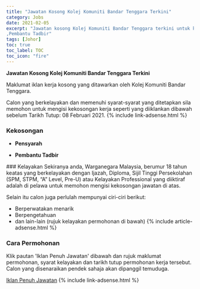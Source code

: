 ```yaml
---
title: "Jawatan Kosong Kolej Komuniti Bandar Tenggara Terkini" 
category: Jobs 
date: 2021-02-05 
excerpt: "Jawatan kosong Kolej Komuniti Bandar Tenggara terkini untuk kekosongan Pensyarah 
,Pembantu Tadbir" 
tags: [Johor] 
toc: true 
toc_label: TOC 
toc_icon: "fire" 
--- 
```


**Jawatan Kosong Kolej Komuniti Bandar Tenggara Terkini**

Maklumat iklan kerja kosong yang ditawarkan oleh Kolej Komuniti Bandar Tenggara. 

Calon yang berkelayakan dan memenuhi syarat-syarat yang ditetapkan sila memohon untuk mengisi kekosongan kerja seperti yang diiklankan dibawah sebelum Tarikh Tutup: 08 Februari 2021. 
{% include link-adsense.html %} 
### Kekosongan 
<ul>
<li>
<p><b>Pensyarah&#160;</b></p>
</li>
<li><strong>Pembantu Tadbir&#160;</strong></li>
</ul> 
### Kelayakan 
Sekiranya anda, Warganegara Malaysia, berumur 18 tahun keatas yang berkelayakan dengan Ijazah, Diploma, Sijil Tinggi Persekolahan (SPM, STPM, “A” Level, Pre-U) atau Kelayakan Professional yang diiktiraf adalah di pelawa untuk memohon mengisi kekosongan jawatan di atas.

Selain itu calon juga perlulah mempunyai ciri-ciri berikut:
- Berperwatakan menarik
- Berpengetahuan
- dan lain-lain (rujuk kelayakan permohonan di bawah) 
{% include article-adsense.html %} 
### Cara Permohonan 
Klik pautan 'Iklan Penuh Jawatan' dibawah dan rujuk maklumat permohonan, syarat kelayakan dan tarikh tutup permohonan kerja tersebut.
Calon yang disenaraikan pendek sahaja akan dipanggil temuduga.

<a href="http://infokerjaya.org/kolej-komuniti-bandar-tenggara/" class="btn btn--info" target="_blank" rel="nofollow noopenner">Iklan Penuh Jawatan</a> 
{% include link-adsense.html %} 